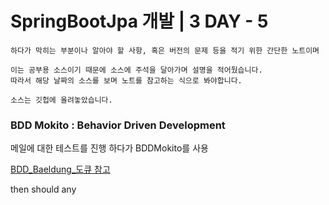 # SpringBootJpa 개발 | 3 DAY - 5
```
하다가 막히는 부분이나 알아야 할 사항, 혹은 버전의 문제 등을 적기 위한 간단한 노트이며

이는 공부용 소스이기 때문에 소스에 주석을 달아가며 설명을 적어뒀습니다.
따라서 해당 날짜의 소스를 보며 노트를 참고하는 식으로 봐야합니다.

소스는 깃헙에 올려놓았습니다.
```

### BDD Mokito : Behavior Driven Development
메일에 대한 테스트를 진행 하다가 BDDMokito를 사용

[BDD_Baeldung_도큐 참고](https://www.baeldung.com/bdd-mockito)

then
should
any
